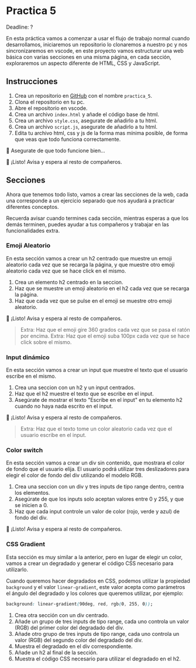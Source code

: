 # Practica 5

Deadline: ?

En esta práctica vamos a comenzar a usar el flujo de trabajo normal cuando desarrollamos, iniciaremos un repositorio lo clonaremos a nuestro pc y nos sincronizaremos en vscode, en este proyecto vamos estructurar una web básica con varias secciones en una misma página, en cada sección, exploraremos un aspecto diferente de HTML, CSS y JavaScript.

## Instrucciones

1. Crea un repositorio en [GitHub](https://github.com/new) con el nombre `practica_5`.
2. Clona el repositorio en tu pc.
3. Abre el repositorio en vscode.
4. Crea un archivo `index.html` y añade el código base de html.
5. Crea un archivo `style.css`, asegurate de añadirlo a tu html.
6. Crea un archivo `script.js`, asegurate de añadirlo a tu html.
7. Edita tu archivo html, css y js de la forma mas mínima posible, de forma que veas que todo funciona correctamente.

👀 Asegurate de que todo funcione bien...

🚨 ¡Listo! Avisa y espera al resto de compañeros.

## Secciones

Ahora que tenemos todo listo, vamos a crear las secciones de la web, cada una corresponde a un ejercicio separado que nos ayudará a practicar diferentes conceptos.

Recuerda avisar cuando termines cada sección, mientras esperas a que los demás terminen, puedes ayudar a tus compañeros y trabajar en las funcionalidades extra.

### Emoji Aleatorio

En esta sección vamos a crear un h2 centrado que muestre un emoji aleatorio cada vez que se recarga la página, y que muestre otro emoji aleatorio cada vez que se hace click en el mismo.

1. Crea un elemento h2 centrado en la seccion.
2. Haz que se muestre un emoji aleatorio en el h2 cada vez que se recarga la página.
3. Haz que cada vez que se pulse en el emoji se muestre otro emoji aleatorio.

🚨 ¡Listo! Avisa y espera al resto de compañeros.

> Extra: Haz que el emoji gire 360 grados cada vez que se pasa el ratón por encima.
> Extra: Haz que el emoji suba 100px cada vez que se hace click sobre el mismo.

### Input dinámico

En esta sección vamos a crear un input que muestre el texto que el usuario escribe en el mismo.

1. Crea una seccion con un h2 y un input centrados.
2. Haz que el h2 muestre el texto que se escribe en el input.
3. Asegúrate de mostrar el texto "Escribe en el input" en tu elemento h2 cuando no haya nada escrito en el input.

🚨 ¡Listo! Avisa y espera al resto de compañeros.

> Extra: Haz que el texto tome un color aleatorio cada vez que el usuario escribe en el input.

### Color switch

En esta sección vamos a crear un div sin contenido, que mostrara el color de fondo que el usuario elija.
El usuario podrá utilizar tres deslizadores para elegir el color de fondo del div utilizando el modelo RGB.

1. Crea una seccion con un div y tres inputs de tipo range dentro, centra los elementos.
2. Asegúrate de que los inputs solo aceptan valores entre 0 y 255, y que se inicien a 0.
3. Haz que cada input controle un valor de color (rojo, verde y azul) de fondo del div.

🚨 ¡Listo! Avisa y espera al resto de compañeros.

### CSS Gradient

Esta sección es muy similar a la anterior, pero en lugar de elegir un color, vamos a crear un degradado y generar el código CSS necesario para utilizarlo.

Cuando queremos hacer degradados en CSS, podemos utilizar la propiedad `background` y el valor `linear-gradient`, este valor acepta como parámetros el ángulo del degradado y los colores que queremos utilizar, por ejemplo:

```css
background: linear-gradient(90deg, red, rgb(0, 255, 0));
```

1. Crea otra sección con un div centrado.
2. Añade un grupo de tres inputs de tipo range, cada uno controla un valor (RGB) del primer color del degradado del div.
3. Añade otro grupo de tres inputs de tipo range, cada uno controla un valor (RGB) del segundo color del degradado del div.
4. Muestra el degradado en el div correspondiente.
5. Añade un h2 al final de la sección.
6. Muestra el código CSS necesario para utilizar el degradado en el h2.



